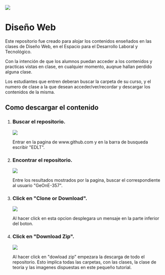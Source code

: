 <img src="../master/Logo-pasos/logo.png"></img>
<h1> Diseño Web </h1>
<p>Este repositorio fue creado para alojar los contenidos enseñados en las clases de Diseño Web, en el Espacio para el Desarrollo Laboral y Tecnológico.</p>
<p>Con la intención de que los alumnos puedan acceder a los contenidos y practicas vistas en clase, en cualquier momento, auqnue hallan perdido alguna clase.</p>
<p>Los estudiantes que entren deberan buscar la carpeta de su curso, y el numero de clase a la que desean acceder/ver/recordar y descargar los contenidos de la misma.</p>
<h2>Como descargar el contenido</h2>
<ol>
	<li>
		<h3>Buscar el repositorio.</h3>
		<img src="../master/Logo-pasos/01.png">
		<p>Entrar en la pagina de www.github.com y en la barra de busqueda escribir "EDLT".</p>
	</li>
	<li>
		<h3>Encontrar el repositorio.</h3>
		<img src="../master/Logo-pasos/02.png">
		<p>Entre los resultados mostrados por la pagina, buscar el correspondiente al usuario "GeOnE-357".</p>
	</li>
	<li>
		<h3>Click en "Clone or Download".</h3>
		<img src="../master/Logo-pasos/03.png">
		<p>Al hacer click en esta opcion desplegara un mensaje en la parte inferior del boton.</p>
	</li>
	<li>
		<h3>Click en "Download Zip".</h3>
		<img src="../master/Logo-pasos/04.png">
		<p>Al hacer click en "dowload zip" empezara la descarga de todo el repositorio. Esto implica todas las carpetas, con las clases, la clase de teoria y las imagenes dispuestas en este pequeño tutorial.</p>
	</li>
</ol>